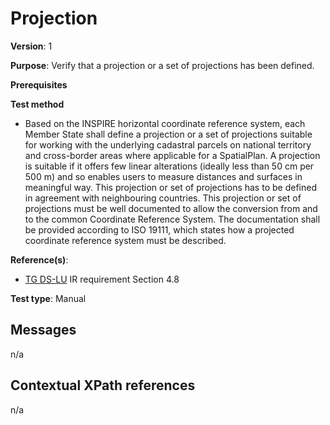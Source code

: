 # Projection

**Version**: 1

**Purpose**: Verify that a projection or a set of projections has been defined.

**Prerequisites**

**Test method**

* Based on the INSPIRE horizontal coordinate reference system, each Member State shall define a projection or a set of projections suitable for working with the underlying cadastral parcels on national territory and cross-border areas where applicable for a SpatialPlan. A projection is suitable if it offers few linear alterations (ideally less than 50 cm per 500 m) and so enables users to measure distances and surfaces in meaningful way. This projection or set of projections has to be defined in agreement with neighbouring countries. This projection or set of projections must be well documented to allow the conversion from and to the common Coordinate Reference System. The documentation shall be provided according to ISO 19111, which states how a projected coordinate reference system must be described.

**Reference(s)**: 

* [TG DS-LU](http://inspire.ec.europa.eu/id/ats/data-lu/3.0/) IR requirement Section 4.8

**Test type**: Manual

## Messages

n/a

## Contextual XPath references

n/a